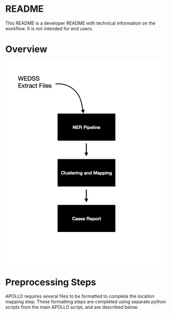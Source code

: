# README
This README is a developer README with technical information on the workflow. It is not intended for end users.

# Overview
![](https://github.com/disulfidebond/APOLLO/blob/main/media/APOLLO_README_fig.png)

# Preprocessing Steps
APOLLO requires several files to be formatted to complete the location mapping step. These formatting steps are completed using separate python scripts from the main APOLLO script, and are described below.
